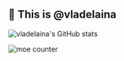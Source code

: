 ## 👋 This is @vladelaina


![vladelaina's GitHub stats](https://github-readme-stats.vercel.app/api?username=vladelaina&hide_border=true&show_icons=true&bg_color=151515&title_color=fb4362&icon_color=fb4362&text_bold=false&text_color=9e9e9e)

![moe counter](https://count.getloli.com/@vladelaina.github?name=Moe-counter.github&theme=light&padding=7&offset=0&align=top&scale=1&pixelated=1&darkmode=auto)
